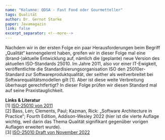 ```yaml
---
name: "Kolumne: QDSA - Fast Food oder Gourmetteller"
tags: Qualität
author: Dr. Gernot Starke
paper: Javamagazin
link: false
excerpt_separator: <!--more-->
---
```

Nachdem wir in der ersten Folge ein paar Herausforderungen beim Begriff „Qualität“ kennengelernt haben, 
greifen wir in dieser Folge mal eine (brand-)aktuelle Entwicklung auf, 
nämlich die (geplante) neue Version des aktuellen ISO-Standards 25010.
Im Jahre 2011, also vor einer IT-Ewigkeit, veröffentlichte die Standardisierungsorganisation ISO den 25010er-Standard 
zur Softwareproduktqualität, der seither als weitverbreitet bei Softwarequalitätsmodellen gilt [1]. 
Aber ist diese weite Verbreitung überhaupt gerechtfertigt?
In dieser Folge prüfen wir diesen Standard mal auf seine Praxistauglichkeit.

<!--more-->


**Links & Literatur**  
[1] [ISO-25010 von 2011](https://www.iso.org/standard/35733.html)   
[2] Bass, Len; Clements, Paul; Kazman, Rick: „Software Architecture in Practice“; Fourth Edition, Addison-Wesley 2022 (hier ist die vierte Auflage wichtig, weil darin das Thema Qualität signifikant gegenüber vorigen Auflagen erweitert wurde).  
[3] [ISO-25010 Draft von November 2022](https://www.iso.org/obp/ui/#iso:std:iso-iec:25010:dis:ed-2:v1:en)